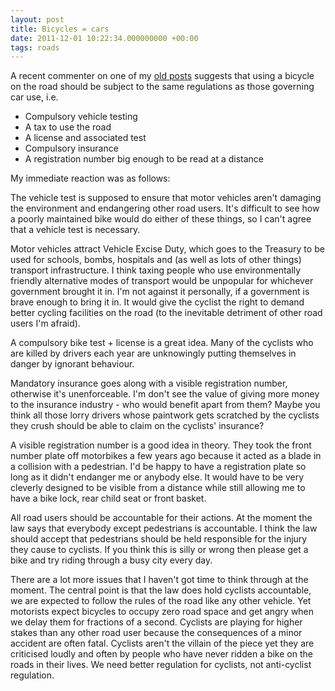 ```yaml
---
layout: post
title: Bicycles = cars
date: 2011-12-01 10:22:34.000000000 +00:00
tags: roads
---
```

A recent commenter on one of my <a href="https://blog.dominicsayers.com/2008/01/28/cycling-to-work-why-people-hate-cyclists-part-1/" target="_blank">old posts</a> suggests that using a bicycle on the road should be subject to the same regulations as those governing car use, i.e.
<ul>
	<li>Compulsory vehicle testing</li>
	<li>A tax to use the road</li>
	<li>A license and associated test</li>
	<li>Compulsory insurance</li>
	<li>A registration number big enough to be read at a distance</li>
</ul>
My immediate reaction was as follows:

The vehicle test is supposed to ensure that motor vehicles aren't damaging the environment and endangering other road users. It's difficult to see how a poorly maintained bike would do either of these things, so I can't agree that a vehicle test is necessary.

Motor vehicles attract Vehicle Excise Duty, which goes to the Treasury to be used for schools, bombs, hospitals and (as well as lots of other things) transport infrastructure. I think taxing people who use environmentally friendly alternative modes of transport would be unpopular for whichever government brought it in. I'm not against it personally, if a government is brave enough to bring it in. It would give the cyclist the right to demand better cycling facilities on the road (to the inevitable detriment of other road users I'm afraid).

A compulsory bike test + license is a great idea. Many of the cyclists who are killed by drivers each year are unknowingly putting themselves in danger by ignorant behaviour.

Mandatory insurance goes along with a visible registration number, otherwise it's unenforceable. I'm don't see the value of giving more money to the insurance industry - who would benefit apart from them? Maybe you think all those lorry drivers whose paintwork gets scratched by the cyclists they crush should be able to claim on the cyclists' insurance?

A visible registration number is a good idea in theory. They took the front number plate off motorbikes a few years ago because it acted as a blade in a collision with a pedestrian. I'd be happy to have a registration plate so long as it didn't endanger me or anybody else. It would have to be very cleverly designed to be visible from a distance while still allowing me to have a bike lock, rear child seat or front basket.

All road users should be accountable for their actions. At the moment the law says that everybody except pedestrians is accountable. I think the law should accept that pedestrians should be held responsible for the injury they cause to cyclists. If you think this is silly or wrong then please get a bike and try riding through a busy city every day.

There are a lot more issues that I haven't got time to think through at the moment. The central point is that the law does hold cyclists accountable, we are expected to follow the rules of the road like any other vehicle. Yet motorists expect bicycles to occupy zero road space and get angry when we delay them for fractions of a second. Cyclists are playing for higher stakes than any other road user because the consequences of a minor accident are often fatal. Cyclists aren't the villain of the piece yet they are criticised loudly and often by people who have never ridden a bike on the roads in their lives. We need better regulation for cyclists, not anti-cyclist regulation.
